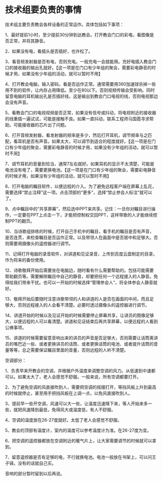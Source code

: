 # 技术组要负责的事情



<p>技术组主要负责教会各样设备的正常运作。具体包括如下事项：</p>

<p>1、最好提前1小时，至少提前30分钟到达教会。打开教会门口的彩电，看图像是否正常，并将其静音。</p>

<p>2、如果没有电，看插头是否插好，也许松了。</p>

<p>3、看音频发射器是否有电，否则充电。一般充电一会就能用。充好电插入教会门口的接收器的输出孔就好。【这一项是在门口有少年组的聚会，需要彩电静音的时候才用，如果没有少年组的活动，就可以暂时不用】</p>

<p>4、打开教会电脑，输入密码，看是否运作正常。通常需要用360加速球杀掉一些用不到的软件，让内存占用降低。至少在80以下。否则视频传输会受影响。同时留意电脑的耳机输出孔是否插好线，这是输出到教会门口电视的线，否则电视那边会没有声音。</p>

<p>5、看教会门口的电视视频是否正常，如果没有信号或抖动，将电视附近的接收器的线重插一遍试试，可能是接触不良。如果一直抖动，联系工程师马国霞寻求帮助。可能接收器的芯片出了问题。</p>

<p>6、打开音频发射器，看发射器的频率是多少，然后打开耳机，调节频率与之匹配，看耳机是否有声音。如果太大，可以调节到适合的程度就好。【这一项是在门口有少年组的聚会，需要彩电静音的时候才用，如果没有少年组的活动，就可以暂时不用】</p>

<p>7、调节耳机的音量到恰当，通常7左右就好。如果耳机的显示不太清楚，可能是电池没有电了，需要更换电池。【这一项是在门口有少年组的聚会，需要彩电静音的时候才用，如果没有少年组的活动，就可以暂时不用】</p>

<p>8、打开电脑的瞩目软件，以便远程的介入。为了避免远程客户端在屏幕上乱花，需要选择“禁止注释”这一项。点击顶部的“更多”，选择“禁止参会人标注”就可以了。</p>

<p>9、点中瞩目中的“共享屏幕”，然后选中PPT来共享。记住：一旦你对瞩目进行操作，一定要在PPT上点击一下，才能把控制权交回PPT，这样带歌的人才能继续控制PPT的翻页。</p>

<p>10、当诗歌组排练的时候，打开自己手机中的瞩目，看手机的瞩目是否有声音，是否连贯，来检查瞩目是否运作正常。以及带领人在画面中是否居中和足够大。否则需要用摄像头的遥控器进行调节。</p>

<p>11、记得打开电脑的录音软件，对讲道和见证录音，上传到百度云盘制定的目录，作为将来的备份使用。</p>

<p>12、诗歌敬拜开始后需要坐在电脑边，随时看有什么需要帮助的。包括可能需要帮助翻页等。需要解除瞩目中自己的静音，却要把任何一个远程接入的人静音。免得给我们带来干扰。也可以一开始的时候选择“管理参会人”，将全体参会人静音就好。</p>

<p>13、敬拜开始后要随时注意诗歌带领的人和讲道的人是否在画面的中间，而且足够大，否则远程接入的人会看不清楚。必要时透过摄像头的遥控器进行调节。</p>

<p>14、讲道开始的时候以及见证开始的时候需要停止屏幕共享，让讲员的图像足够大，以便远程的人可以看清楚。讲道和见证结束后再共享屏幕，以便远程的人看到公祷事项。</p>

<p>15、讲道的时候需要留意音响出来的讲员的声音是否足够大，否则需要让话筒离讲员的嘴巴近一些、或者更换讲员的话筒、或者更换话筒的电池、或者提升话筒的音量等等，总之需要保证瞩目里面的音量，否则远程的人听不清楚。</p>

<p>空调部分：</p>

<p>1、负责早来开教会的空调，并根据户外温度来调整空调的风力。从低速到中速都可以。如果太大了，老人会感觉不舒服。一般来说，所有空调都要打开。</p>

<p>2、为了避免空调的风直接吹到人，需要把空调的摇摆打开，等挡风板上升到最高的时候就停止，甚至用手把挡风板在上调一点，以免风直接吹到人。</p>

<p>3、提前早一些开空调，风速可以大一些，让温度迅速降下来，等人开始来多一些，就把风速降到最低，免得风大或温度低，有人不舒服。</p>

<p>4、空调的温度放在26-27度就好。太低了老人会感觉不舒服。</p>

<p>5、教会的顶部有温度计，室内的温度可以参考温度计为准。在26-27度为宜。</p>

<p>6、把空调的遥控器都放在空调附近的暖气片上，让大家需要调节的时候就可以拿到。</p>

<p>7、留意遥控器是否有足够的电，不行就换电池。电池一般放在书架上，可以问王子铎。没有的话就自己买。</p>

<p>音响的部分暂时留到以后再说。</p>